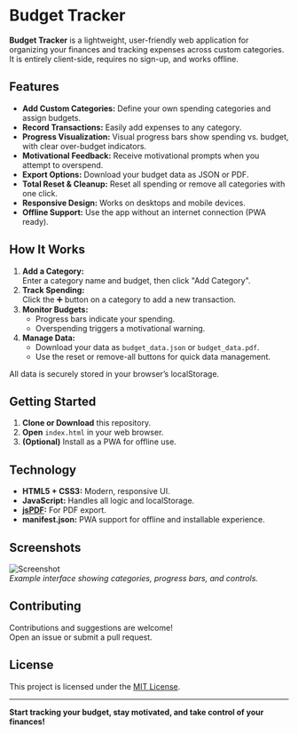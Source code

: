 # Budget Tracker

**Budget Tracker** is a lightweight, user-friendly web application for organizing your finances and tracking expenses across custom categories. It is entirely client-side, requires no sign-up, and works offline.

## Features

- **Add Custom Categories:** Define your own spending categories and assign budgets.
- **Record Transactions:** Easily add expenses to any category.
- **Progress Visualization:** Visual progress bars show spending vs. budget, with clear over-budget indicators.
- **Motivational Feedback:** Receive motivational prompts when you attempt to overspend.
- **Export Options:** Download your budget data as JSON or PDF.
- **Total Reset & Cleanup:** Reset all spending or remove all categories with one click.
- **Responsive Design:** Works on desktops and mobile devices.
- **Offline Support:** Use the app without an internet connection (PWA ready).

## How It Works

1. **Add a Category:**  
   Enter a category name and budget, then click "Add Category".
2. **Track Spending:**  
   Click the ➕ button on a category to add a new transaction.
3. **Monitor Budgets:**  
   - Progress bars indicate your spending.
   - Overspending triggers a motivational warning.
4. **Manage Data:**  
   - Download your data as `budget_data.json` or `budget_data.pdf`.
   - Use the reset or remove-all buttons for quick data management.

All data is securely stored in your browser’s localStorage.

## Getting Started

1. **Clone or Download** this repository.
2. **Open** `index.html` in your web browser.
3. **(Optional)** Install as a PWA for offline use.

## Technology

- **HTML5 + CSS3:** Modern, responsive UI.
- **JavaScript:** Handles all logic and localStorage.
- **[jsPDF](https://github.com/parallax/jsPDF):** For PDF export.
- **manifest.json:** PWA support for offline and installable experience.

## Screenshots

![Screenshot](screenshot.png)  
*Example interface showing categories, progress bars, and controls.*

## Contributing

Contributions and suggestions are welcome!  
Open an issue or submit a pull request.

## License

This project is licensed under the [MIT License](LICENSE).

---

**Start tracking your budget, stay motivated, and take control of your finances!**
